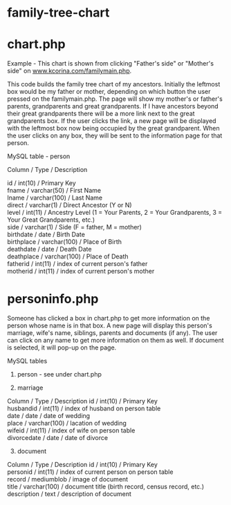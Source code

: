 family-tree-chart
=================

chart.php
=========

Example - This chart is shown from clicking "Father's side" or "Mother's side" on www.kcorina.com/familymain.php.

This code builds the family tree chart of my ancestors. Initially the leftmost box would be my father or mother,
depending on which button the user pressed on the familymain.php. The page will show my mother's or father's parents,
grandparents and great grandparents. If I have ancestors beyond their great grandparents there will be a more link next
to the great grandparents box. If the user clicks the link, a new page will be displayed with the leftmost box now
being occupied by the great grandparent. When the user clicks on any box, they will be sent to the information page for
that person.


MySQL table - person 

Column	/		Type		/			Description

id		  /    int(10)		/    Primary Key       
fname		/    varchar(50)	 / First Name		 	 
lname		/    varchar(100)	/ Last Name	 	 
direct	/	  varchar(1)	/  Direct Ancestor (Y or N) 	 	 
level		 / int(11)	 /   Ancestry Level (1 = Your Parents, 2 = Your Grandparents, 3 = Your Great Grandparents, etc.) 	 
side		/  varchar(1)	/  Side (F = father, M = mother) 	 	 
birthdate	/  date	 	   /   Birth Date  	 
birthplace /	varchar(100)	/ Place of Birth 	 	 
deathdate	/  date		  /    Death Date 	 
deathplace /	varchar(100) /	Place of Death	 	 
fatherid	/  int(11)	 	 /   index of current person's father 	 
motherid	/  int(11)	 	 /   index of current person's mother 	 

personinfo.php
==============

Someone has clicked a box in chart.php to get more information on the person whose name is in that box. A new page will
display this person's marriage, wife's name, siblings, parents and documents (if any). The user can click on any name to
get more information on them as well. If document is selected, it will pop-up on the page.

MySQL tables

1) person - see under chart.php

2) marriage 

Column / Type	/ Description
id /	int(10)	 / Primary Key	 	 
husbandid	/ int(11) / index of husband on person table	 	 
date /	date / date of wedding 	 	 
place	/ varchar(100) / lacation of wedding 	 	 
wifeid /	int(11)	 / index of wife on person table 	 
divorcedate /	date / date of divorce

3) document

Column / Type	/ Description
id	/ int(10)	/ Primary Key 	 	 
personid	/ int(11)	/ index of current person on person table	 	 
record	/ mediumblob	/ image of document 	 	 
title	/ varchar(100) / document title (birth record, census record, etc.)	 	 
description	/ text / description of document

